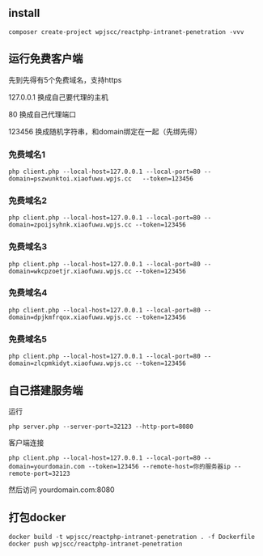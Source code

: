 ## install

```
composer create-project wpjscc/reactphp-intranet-penetration -vvv
```

## 运行免费客户端

先到先得有5个免费域名，支持https

127.0.0.1 换成自己要代理的主机

80 换成自己代理端口

123456 换成随机字符串，和domain绑定在一起（先绑先得）

### 免费域名1

```
php client.php --local-host=127.0.0.1 --local-port=80 --domain=pszwunktoi.xiaofuwu.wpjs.cc	 --token=123456

```
### 免费域名2

```
php client.php --local-host=127.0.0.1 --local-port=80 --domain=zpoijsyhnk.xiaofuwu.wpjs.cc --token=123456

```
### 免费域名3

```
php client.php --local-host=127.0.0.1 --local-port=80 --domain=wkcpzoetjr.xiaofuwu.wpjs.cc --token=123456

```
### 免费域名4

```
php client.php --local-host=127.0.0.1 --local-port=80 --domain=dpjkmfrqox.xiaofuwu.wpjs.cc --token=123456

```

### 免费域名5

```
php client.php --local-host=127.0.0.1 --local-port=80 --domain=zlcpmkidyt.xiaofuwu.wpjs.cc --token=123456

```


## 自己搭建服务端

运行
```
php server.php --server-port=32123 --http-port=8080
```

客户端连接

```
php client.php --local-host=127.0.0.1 --local-port=80 --domain=yourdomain.com --token=123456 --remote-host=你的服务器ip --remote-port=32123
```

然后访问 yourdomain.com:8080



## 打包docker


```
docker build -t wpjscc/reactphp-intranet-penetration . -f Dockerfile
docker push wpjscc/reactphp-intranet-penetration
```

